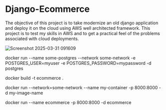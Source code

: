 # Django-Ecommerce

The objective of this project is to take modernize an old django application and deploy it on the cloud using AWS well architected framework. This project is to test my skills in AWS and to get a practical feel of the problems associated with cloud deployments.

![Screenshot 2025-03-31 091609](https://github.com/user-attachments/assets/6c9b5923-88f4-4691-bdc8-4bf2f8320503)


docker run --name some-postgres --network some-network -e POSTGRES_USER=myuser -e POSTGRES_PASSWORD=mypassword -d postgres


docker build -t ecommerce .

docker run --network=some-network --name my-container -p 8000:8000 -d my-image-name

docker run --name ecommerce -p 8000:8000 -d ecommerce



